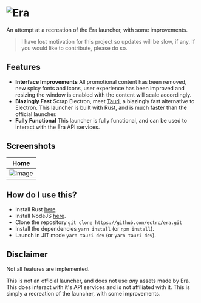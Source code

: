 # ![Era](https://github.com/ectrc/era/assets/13946988/11c733fc-a308-4b78-bf62-c2a2c79e1226)

An attempt at a recreation of the Era launcher, with some improvements.

> I have lost motivation for this project so updates will be slow, if any. If you would like to contribute, please do so.

## Features

- **Interface Improvements** All promotional content has been removed, new spicy fonts and icons, user experience has been improved and resizing the window is enabled with the content will scale accordingly.
- **Blazingly Fast** Scrap Electron, meet [Tauri](https://tauri.app), a blazingly fast alternative to Electron. This launcher is built with Rust, and is much faster than the official launcher.
- **Fully Functional** This launcher is fully functional, and can be used to interact with the Era API services.

## Screenshots

| Home                                                                                        |
| ------------------------------------------------------------------------------------------- |
| ![image](https://github.com/ectrc/era/assets/13946988/50b17706-753c-452e-97f5-8cb0ef6f5e43) |

## How do I use this?

- Install Rust [here](https://rustup.rs).
- Install NodeJS [here](https://nodejs.org/en/download).
- Clone the repository `git clone https://github.com/ectrc/era.git`
- Install the dependencies `yarn install` (or `npm install`).
- Launch in JIT mode `yarn tauri dev` (or `yarn tauri dev`).

## Disclaimer

Not all features are implemented.

This is not an official launcher, and does not use _any_ assets made by Era. This does interact with it's API services and is not affiliated with it. This is simply a recreation of the launcher, with some improvements.
